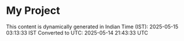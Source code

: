 # My Project

This content is dynamically generated in Indian Time (IST): 2025-05-15 03:13:33 IST
Converted to UTC: 2025-05-14 21:43:33 UTC

